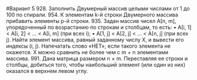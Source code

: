 #Вариант 5
928. Заполнить Двумерный массив целыми числами от 1 до 100 по спирали.
954. К элементам k-й строки Двумерного массива прибавить элементы р-й строки.
935. Задан массив чисел А[n, m], упорядоченный по возрастанию по строкам и столбцам, то есть:
•	А[i, 1] < А[i, 2] < … < А[i, m] (при всех i);
•	А[1, j] < А[2, j] < … < А[n, j] (при всех j).
Найти элемент массива, равный заданному числу Х, и вывести его индексы (i, j). Напечатать слово «НЕТ», если такого элемента не окажется. Х можно сравнить не более чем с m + n элементами массива.
991. Дана матрица размером n × m. Переставляя ее строки и столбцы, добиться того, чтобы наибольший элемент (или один из них) оказался в верхнем левом углу.
